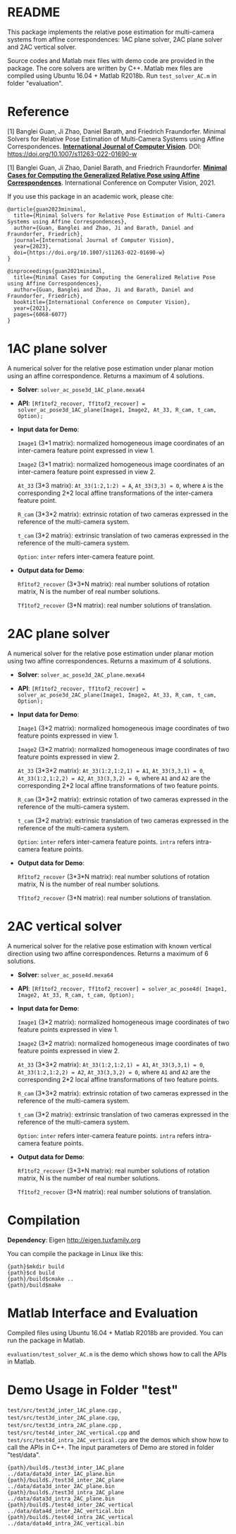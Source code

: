 # README
This package implements the relative pose estimation for multi-camera systems from affine correspondences: 1AC plane solver, 2AC plane solver and 2AC vertical solver.

Source codes and Matlab mex files with demo code are provided in the package. The core solvers are written by C++. Matlab mex files are compiled using Ubuntu 16.04 + Matlab R2018b. Run `test_solver_AC.m` in folder "evaluation".

# Reference

[1] Banglei Guan, Ji Zhao, Daniel Barath, and Friedrich Fraundorfer. Minimal Solvers for Relative Pose Estimation of Multi-Camera Systems using Affine Correspondences. [**International Journal of Computer Vision**](https://rdcu.be/cYywK). DOI: https://doi.org/10.1007/s11263-022-01690-w 

[1] Banglei Guan, Ji Zhao, Daniel Barath, and Friedrich Fraundorfer. [**Minimal Cases for Computing the Generalized Relative Pose using Affine Correspondences**](https://openaccess.thecvf.com/content/ICCV2021/papers/Guan_Minimal_Cases_for_Computing_the_Generalized_Relative_Pose_Using_Affine_ICCV_2021_paper.pdf). International Conference on Computer Vision, 2021.

If you use this package in an academic work, please cite:

    @article{guan2023minimal,
      title={Minimal Solvers for Relative Pose Estimation of Multi-Camera Systems using Affine Correspondences},
      author={Guan, Banglei and Zhao, Ji and Barath, Daniel and Fraundorfer, Friedrich},
      journal={International Journal of Computer Vision},
      year={2023},
      doi={https://doi.org/10.1007/s11263-022-01690-w}
    }

    @inproceedings{guan2021minimal,
      title={Minimal Cases for Computing the Generalized Relative Pose using Affine Correspondences},
      author={Guan, Banglei and Zhao, Ji and Barath, Daniel and Fraundorfer, Friedrich},
      booktitle={International Conference on Computer Vision},
      year={2021},
      pages={6068-6077}
    }


# 1AC plane solver

A numerical solver for the relative pose estimation under planar motion using an affine correspondence. Returns a maximum of 4 solutions.
* **Solver**:  `solver_ac_pose3d_1AC_plane.mexa64`   

* **API**: `[Rf1tof2_recover, Tf1tof2_recover] = solver_ac_pose3d_1AC_plane(Image1, Image2, At_33, R_cam, t_cam, Option);`

* **Input data for Demo**: 

     `Image1` (3\*1 matrix): normalized homogeneous image coordinates of an inter-camera feature point expressed in view 1.

     `Image2` (3\*1 matrix): normalized homogeneous image coordinates of an inter-camera feature point expressed in view 2.

     `At_33` (3\*3 matrix): `At_33(1:2,1:2) = A`, `At_33(3,3) = 0`, where `A` is the corresponding 2\*2 local affine transformations of the inter-camera feature point.

     `R_cam` (3\*3\*2 matrix): extrinsic rotation of two cameras expressed in the reference of the multi-camera system.

     `t_cam` (3\*2 matrix): extrinsic translation of two cameras expressed in the reference of the multi-camera system.

     `Option`: `inter` refers inter-camera feature point.

* **Output data for Demo**: 

     `Rf1tof2_recover` (3\*3\*N matrix): real number solutions of rotation matrix, N is the number of real number solutions.

     `Tf1tof2_recover` (3\*N matrix): real number solutions of translation.


# 2AC plane solver

A numerical solver for the relative pose estimation under planar motion using two affine correspondences. Returns a maximum of 4 solutions.
* **Solver**:  `solver_ac_pose3d_2AC_plane.mexa64`

* **API**: `[Rf1tof2_recover, Tf1tof2_recover] = solver_ac_pose3d_2AC_plane(Image1, Image2, At_33, R_cam, t_cam, Option);`

* **Input data for Demo**: 

     `Image1` (3\*2 matrix): normalized homogeneous image coordinates of two feature points expressed in view 1.

     `Image2` (3\*2 matrix): normalized homogeneous image coordinates of two feature points expressed in view 2.

     `At_33` (3\*3\*2 matrix): `At_33(1:2,1:2,1) = A1`, `At_33(3,3,1) = 0`, `At_33(1:2,1:2,2) = A2`, `At_33(3,3,2) = 0`, where `A1` and `A2` are the corresponding 2\*2 local affine transformations of two feature points.

     `R_cam` (3\*3\*2 matrix): extrinsic rotation of two cameras expressed in the reference of the multi-camera system.

     `t_cam` (3\*2 matrix): extrinsic translation of two cameras expressed in the reference of the multi-camera system.

     `Option`: `inter` refers inter-camera feature points. `intra` refers intra-camera feature points.


* **Output data for Demo**: 

     `Rf1tof2_recover` (3\*3\*N matrix): real number solutions of rotation matrix, N is the number of real number solutions.

     `Tf1tof2_recover` (3\*N matrix): real number solutions of translation.


# 2AC vertical solver

A numerical solver for the relative pose estimation with known vertical direction using two affine correspondences. Returns a maximum of 6 solutions.
* **Solver**:  `solver_ac_pose4d.mexa64`

* **API**: `[Rf1tof2_recover, Tf1tof2_recover] = solver_ac_pose4d( Image1, Image2, At_33, R_cam, t_cam, Option);`

* **Input data for Demo**: 

     `Image1` (3\*2 matrix): normalized homogeneous image coordinates of two feature points expressed in view 1.

     `Image2` (3\*2 matrix): normalized homogeneous image coordinates of two feature points expressed in view 2.

     `At_33` (3\*3\*2 matrix): `At_33(1:2,1:2,1) = A1`, `At_33(3,3,1) = 0`, `At_33(1:2,1:2,2) = A2`, `At_33(3,3,2) = 0`, where `A1` and `A2` are the corresponding 2\*2 local affine transformations of two feature points.

     `R_cam` (3\*3\*2 matrix): extrinsic rotation of two cameras expressed in the reference of the multi-camera system.

     `t_cam` (3\*2 matrix): extrinsic translation of two cameras expressed in the reference of the multi-camera system.

     `Option`: `inter` refers inter-camera feature points. `intra` refers intra-camera feature points.


* **Output data for Demo**: 

     `Rf1tof2_recover` (3\*3\*N matrix): real number solutions of rotation matrix, N is the number of real number solutions.

     `Tf1tof2_recover` (3\*N matrix): real number solutions of translation.


# Compilation

**Dependency**: Eigen http://eigen.tuxfamily.org

You can compile the package in Linux like this:

    {path}$mkdir build
    {path}$cd build
    {path}/build$cmake ..
    {path}/build$make


# Matlab Interface and Evaluation

Compiled files using Ubuntu 16.04 + Matlab R2018b are provided. You can run the package in Matlab.

`evaluation/test_solver_AC.m` is the demo which shows how to call the APIs in Matlab.


# Demo Usage in Folder "test"

`test/src/test3d_inter_1AC_plane.cpp` , `test/src/test3d_inter_2AC_plane.cpp`, `test/src/test3d_intra_2AC_plane.cpp` , `test/src/test4d_inter_2AC_vertical.cpp` and `test/src/test4d_intra_2AC_vertical.cpp` are the demos which show how to call the APIs in C++. The input parameters of Demo are stored in folder "test/data".

    {path}/build$./test3d_inter_1AC_plane ../data/data3d_inter_1AC_plane.bin
    {path}/build$./test3d_inter_2AC_plane ../data/data3d_inter_2AC_plane.bin
    {path}/build$./test3d_intra_2AC_plane ../data/data3d_intra_2AC_plane.bin
    {path}/build$./test4d_inter_2AC_vertical ../data/data4d_inter_2AC_vertical.bin
    {path}/build$./test4d_intra_2AC_vertical ../data/data4d_intra_2AC_vertical.bin
